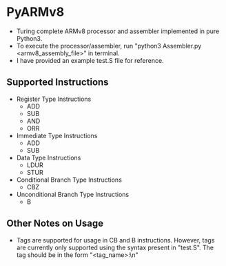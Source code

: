 # PyARMv8
* Turing complete ARMv8 processor and assembler implemented in pure Python3.
* To execute the processor/assembler, run "python3 Assembler.py <armv8_assembly_file>" in terminal.
* I have provided an example test.S file for reference.

## Supported Instructions
* Register Type Instructions
  * ADD
  * SUB
  * AND
  * ORR
* Immediate Type Instructions
  * ADD
  * SUB
* Data Type Instructions
  * LDUR
  * STUR
* Conditional Branch Type Instructions
  * CBZ
* Unconditional Branch Type Instructions
  * B

## Other Notes on Usage
* Tags are supported for usage in CB and B instructions. However, tags are currently only supported using the syntax present in "test.S". The tag should be in the form "<tag_name>:\n"
